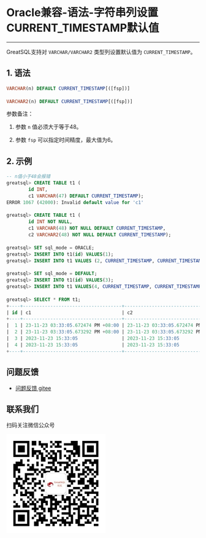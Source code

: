 # Oracle兼容-语法-字符串列设置CURRENT_TIMESTAMP默认值
---


GreatSQL支持对 `VARCHAR/VARCHAR2` 类型列设置默认值为 `CURRENT_TIMESTAMP`。

## 1. 语法

```sql
VARCHAR(n) DEFAULT CURRENT_TIMESTAMP[([fsp])]

VARCHAR2(n) DEFAULT CURRENT_TIMESTAMP[([fsp])]
```

参数备注：
1. 参数 `n` 值必须大于等于48。

2. 参数 `fsp` 可以指定时间精度，最大值为6。


## 2. 示例

```sql
-- n值小于48会报错
greatsql> CREATE TABLE t1 (
        id INT,
        c1 VARCHAR(47) DEFAULT CURRENT_TIMESTAMP);
ERROR 1067 (42000): Invalid default value for 'c1'

greatsql> CREATE TABLE t1 (
        id INT NOT NULL,
        c1 VARCHAR(48) NOT NULL DEFAULT CURRENT_TIMESTAMP,
        c2 VARCHAR2(48) NOT NULL DEFAULT CURRENT_TIMESTAMP);

greatsql> SET sql_mode = ORACLE;
greatsql> INSERT INTO t1(id) VALUES(1);
greatsql> INSERT INTO t1 VALUES (2, CURRENT_TIMESTAMP, CURRENT_TIMESTAMP);

greatsql> SET sql_mode = DEFAULT;
greatsql> INSERT INTO t1(id) VALUES(3);
greatsql> INSERT INTO t1 VALUES(4, CURRENT_TIMESTAMP, CURRENT_TIMESTAMP);

greatsql> SELECT * FROM t1;
+----+------------------------------------+------------------------------------+
| id | c1                                 | c2                                 |
+----+------------------------------------+------------------------------------+
|  1 | 23-11-23 03:33:05.672474 PM +08:00 | 23-11-23 03:33:05.672474 PM +08:00 |
|  2 | 23-11-23 03:33:05.673292 PM +08:00 | 23-11-23 03:33:05.673292 PM +08:00 |
|  3 | 2023-11-23 15:33:05                | 2023-11-23 15:33:05                |
|  4 | 2023-11-23 15:33:05                | 2023-11-23 15:33:05                |
+----+------------------------------------+------------------------------------+
```



**问题反馈**
---
- [问题反馈 gitee](https://gitee.com/GreatSQL/GreatSQL-Manual/issues)


**联系我们**
---

扫码关注微信公众号

![greatsql-wx](/greatsql-wx.jpg)

